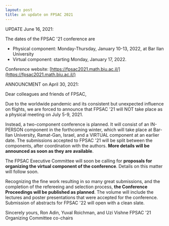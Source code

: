 ```yaml
---
layout: post
title: an update on FPSAC 2021
---
```


UPDATE June 16, 2021:

The dates of the FPSAC '21 conference are
* Physical component: Monday-Thursday, January 10-13, 2022, at Bar Ilan University
* Virtual component: starting Monday, January 17, 2022.

Conference website: [https://fpsac2021.math.biu.ac.il/](https://fpsac2021.math.biu.ac.il/)

ANNOUNCMENT on April 30, 2021:

Dear colleagues and friends of FPSAC,

Due to the worldwide pandemic and its consistent but unexpected influence on flights, we are forced to announce that FPSAC '21 will NOT take place as a physical meeting on July 5-9, 2021.

Instead, a two-component conference is planned. It will consist of an IN-PERSON component in the forthcoming winter, which will take place at Bar-Ilan University, Ramat-Gan, Israel, and a VIRTUAL component at an earlier date. The submissions accepted to FPSAC '21 will be split between the components, after coordination with the authors.
**More details will be announced as soon as they are available**.

The FPSAC Executive Committee will soon be calling for **proposals for organizing the virtual component of the conference**.  Details on this matter will follow soon.

Recognizing the fine work resulting in so many great submissions, and the completion of the refereeing and selection process, **the Conference Proceedings will be published as planned**. The volume will include the lectures and poster presentations that were accepted for the conference. Submission of abstracts for FPSAC '22 will open with a clean slate.

Sincerely yours, 
Ron Adin, Yuval Roichman, and Uzi Vishne
FPSAC '21 Organizing Committee co-chairs
